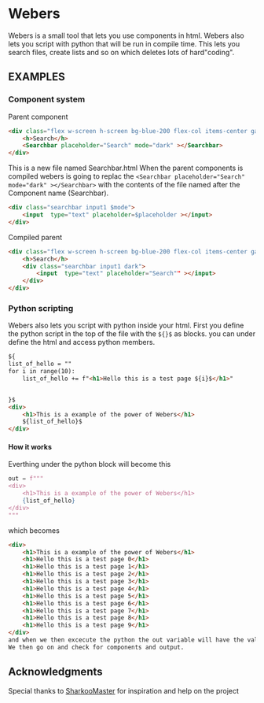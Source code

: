 # Webers

Webers is a small tool that lets you use components in html.
Webers also lets you script with python that will be run in compile time.
This lets you search files, create lists and so on which deletes lots of hard"coding".


## EXAMPLES

### Component system
Parent component
```html
<div class="flex w-screen h-screen bg-blue-200 flex-col items-center gap-2 justify-center" >
    <h>Search</h>
    <Searchbar placeholder="Search" mode="dark" ></Searchbar>
</div>
```

This is a new file named Searchbar.html
When the parent components is compiled webers is going to replac the
`<Searchbar placeholder="Search" mode="dark" ></Searchbar>` with the contents of the file named after the Component name (Searchbar).
```html
<div class="searchbar input1 $mode">
    <input  type="text" placeholder=$placeholder ></input>
</div>
```
Compiled parent
```html
<div class="flex w-screen h-screen bg-blue-200 flex-col items-center gap-2 justify-center" >
    <h>Search</h>
    <div class="searchbar input1 dark">
        <input  type="text" placeholder="Search"" ></input>
    </div>
</div>
```

### Python scripting
Webers also lets you script with python inside your html.
First you define the python script in the top of the file with the `${}$` as blocks.
you can under define the html and access python members. 
```html
${
list_of_hello = ""
for i in range(10):
    list_of_hello += f"<h1>Hello this is a test page ${i}$</h1>"


}$
<div>
    <h1>This is a example of the power of Webers</h1>
    ${list_of_hello}$
</div>
```
#### How it works
Everthing under the python block will become  this
```python
out = f"""
<div>
    <h1>This is a example of the power of Webers</h1>
    {list_of_hello}
</div>
"""
```
which becomes
```html
<div>
    <h1>This is a example of the power of Webers</h1>
    <h1>Hello this is a test page 0</h1>
    <h1>Hello this is a test page 1</h1>
    <h1>Hello this is a test page 2</h1>
    <h1>Hello this is a test page 3</h1>
    <h1>Hello this is a test page 4</h1>
    <h1>Hello this is a test page 5</h1>
    <h1>Hello this is a test page 6</h1>
    <h1>Hello this is a test page 7</h1>
    <h1>Hello this is a test page 8</h1>
    <h1>Hello this is a test page 9</h1>
</div>
and when we then excecute the python the out variable will have the value of asd.
We then go on and check for components and output.

```
## Acknowledgments

Special thanks to [SharkooMaster](https://github.com/SharkooMaster) for inspiration and help on the project
